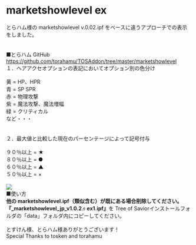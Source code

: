 # marketshowlevel ex


とらハム様の marketshowlevel v.0.02.ipf をベースに違うアプローチでの表示をしました。<br>
<br>
<br>
■とらハム GitHub<br>
https://github.com/torahamu/TOSAddon/tree/master/marketshowlevel
<br>
１．ヘアアクセオプションの表記においてオプション別の色分け<br>
<br>
黄 = HP、HPR<br>
青 = SP SPR<br>
赤 = 物理攻撃<br>
紫 = 魔法攻撃、魔法増幅<br>
緑 = クリティカル<br>
など・・・<br>
<br>
<br>
２．最大値と比較した現在のパーセンテージによって記号付与<br>
<br>
９０％以上 = ★<br>
８０％以上 = ●<br>
６０％以上 = ▲<br>
５０％以上 = ×<br>
<br>
<img src="https://github.com/chicori/chicorin/blob/master/test1.jpg?raw=true">
<br>
■使い方<br>
<b>他の marketshowlevel.ipf（類似含む）が既にある場合削除してください。</b><br>
<b>『_marketshowlevel_jp_v1.0.2♬ex1.ipf』</b>を Tree of Saviorインストールフォルダの「data」フォルダ内にコピーしてください。<br>
<br>
とすけん様、とらハム様ありがとうございます！<br>
Special Thanks to tosken and torahamu<br>
